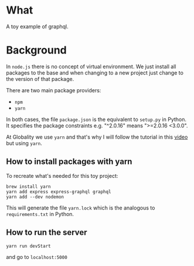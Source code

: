 # What

A toy example of graphql.

# Background

In `node.js` there is no concept of virtual environment. 
We just install all packages to the base and when changing 
to a new project just change to the version of that package.

There are two main package providers:
- `npm`
- `yarn`

In both cases, the file `package.json` is the equivalent to 
`setup.py` in Python. It specifies the package constraints e.g. 
"^2.0.16" means ">=2.0.16 <3.0.0".

At Globality we use `yarn` and that's why I will follow the
tutorial in this [video](`https://www.youtube.com/watch?v=ZQL7tL2S0oQ`) but
using `yarn`.

## How to install packages with yarn

To recreate what's needed for this toy project:

```
brew install yarn
yarn add express express-graphql graphql
yarn add --dev nodemon
``` 

This will generate the file `yarn.lock` which is the analogous to
`requirements.txt` in Python. 

## How to run the server

`yarn run devStart`

and go to `localhost:5000`

